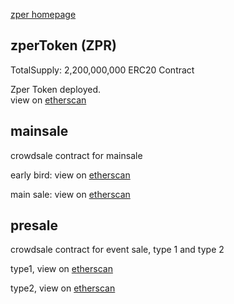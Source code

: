 [zper homepage](https://zper.io)
## zperToken (ZPR)
TotalSupply: 2,200,000,000
ERC20 Contract

Zper Token deployed.<br />
view on [etherscan](https://etherscan.io/address/0xb5b8f5616fe42d5ceca3e87f3fddbdd8f496d760)

## mainsale
crowdsale contract for mainsale

early bird: view on [etherscan](https://etherscan.io/address/0xd8c5ef40736a456c4429c3e84e16b6c403501917)

main sale: view on [etherscan](https://etherscan.io/address/0x3ec5ad8f342241d326bb9b301789e8cad74e4266)

## presale
crowdsale contract for event sale, type 1 and type 2

type1, view on [etherscan](https://etherscan.io/address/0x85a866d3ad280afe8e658f2a68f833695174c618)

type2, view on [etherscan](https://etherscan.io/address/0xd9af9691dda462b8797f668936c4dad47916636b)



